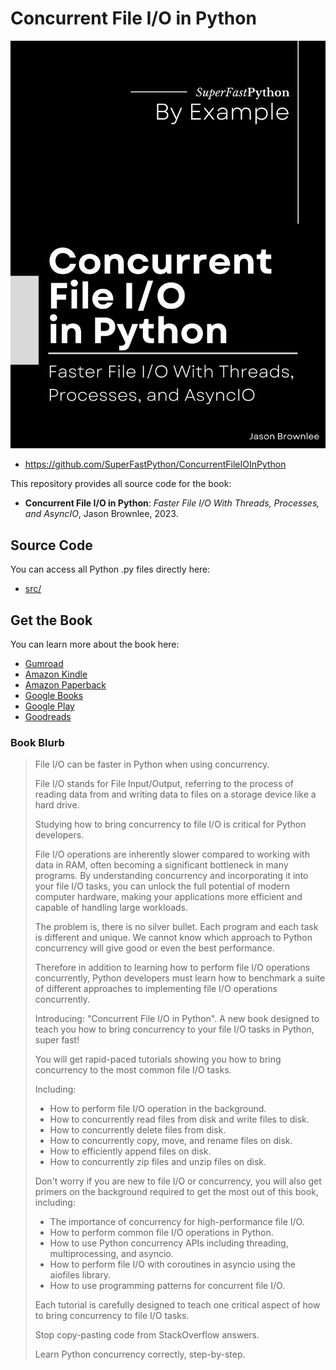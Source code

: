 # Concurrent File I/O in Python

![Concurrent File I/O in Python](cover.png)

* <https://github.com/SuperFastPython/ConcurrentFileIOInPython>

This repository provides all source code for the book:

* **Concurrent File I/O in Python**: _Faster File I/O With Threads, Processes, and AsyncIO_, Jason Brownlee, 2023.


## Source Code
You can access all Python .py files directly here:

* [src/](src/)


## Get the Book

You can learn more about the book here:

* [Gumroad](https://superfastpython.gumroad.com/l/pcf)
* [Amazon Kindle](https://amzn.to/3OGrzg2)
* [Amazon Paperback](https://amzn.to/3P0Ll7j)
* [Google Books](http://books.google.com/books/about?id=TEnREAAAQBAJ)
* [Google Play](https://play.google.com/store/books/details?id=TEnREAAAQBAJ)
* [Goodreads](https://www.goodreads.com/book/show/197088434-concurrent-file-i-o-in-python)

### Book Blurb

> File I/O can be faster in Python when using concurrency.
>
> File I/O stands for File Input/Output, referring to the process of reading data from and writing data to files on a storage device like a hard drive.
>
> Studying how to bring concurrency to file I/O is critical for Python developers.
>
> File I/O operations are inherently slower compared to working with data in RAM, often becoming a significant bottleneck in many programs. By understanding concurrency and incorporating it into your file I/O tasks, you can unlock the full potential of modern computer hardware, making your applications more efficient and capable of handling large workloads.
>
> The problem is, there is no silver bullet. Each program and each task is different and unique. We cannot know which approach to Python concurrency will give good or even the best performance.
>
> Therefore in addition to learning how to perform file I/O operations concurrently, Python developers must learn how to benchmark a suite of different approaches to implementing file I/O operations concurrently.
>
> Introducing: "Concurrent File I/O in Python". A new book designed to teach you how to bring concurrency to your file I/O tasks in Python, super fast!
>
> You will get rapid-paced tutorials showing you how to bring concurrency to the most common file I/O tasks.
>
> Including:
>
> * How to perform file I/O operation in the background.
> * How to concurrently read files from disk and write files to disk.
> * How to concurrently delete files from disk.
> * How to concurrently copy, move, and rename files on disk.
> * How to efficiently append files on disk.
> * How to concurrently zip files and unzip files on disk.
>
> Don't worry if you are new to file I/O or concurrency, you will also get primers on the background required to get the most out of this book, including:
>
> * The importance of concurrency for high-performance file I/O.
> * How to perform common file I/O operations in Python.
> * How to use Python concurrency APIs including threading, multiprocessing, and asyncio.
> * How to perform file I/O with coroutines in asyncio using the aiofiles library.
> * How to use programming patterns for concurrent file I/O.
>
> Each tutorial is carefully designed to teach one critical aspect of how to bring concurrency to file I/O tasks.
>
> Stop copy-pasting code from StackOverflow answers.
>
> Learn Python concurrency correctly, step-by-step.

